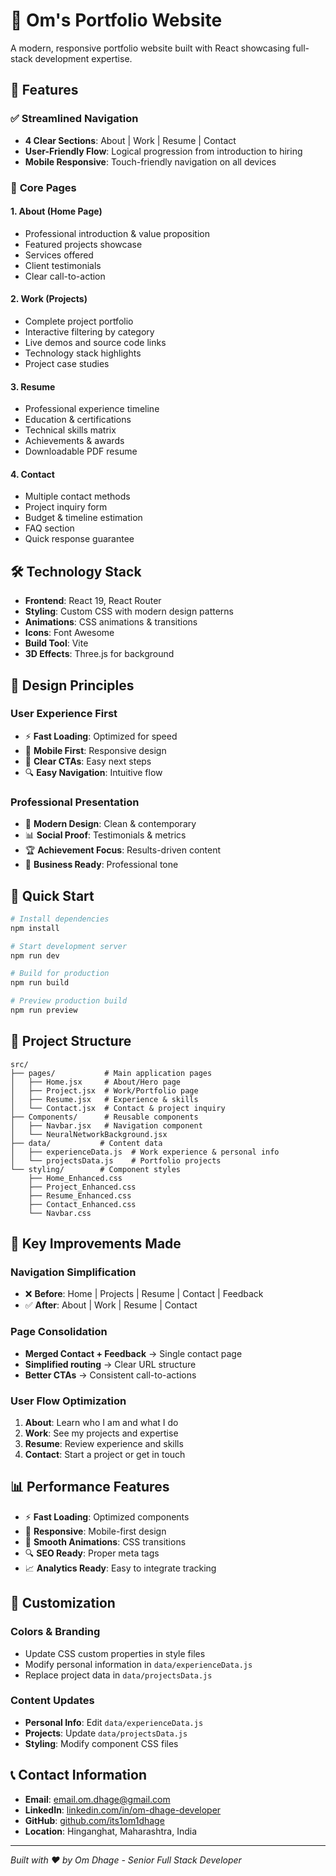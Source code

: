 # 🚀 Om's Portfolio Website

A modern, responsive portfolio website built with React showcasing full-stack development expertise.

## 🌟 Features

### ✅ **Streamlined Navigation**
- **4 Clear Sections**: About | Work | Resume | Contact
- **User-Friendly Flow**: Logical progression from introduction to hiring
- **Mobile Responsive**: Touch-friendly navigation on all devices

### 🎯 **Core Pages**

#### 1. **About** (Home Page)
- Professional introduction & value proposition
- Featured projects showcase
- Services offered
- Client testimonials
- Clear call-to-action

#### 2. **Work** (Projects)
- Complete project portfolio
- Interactive filtering by category
- Live demos and source code links
- Technology stack highlights
- Project case studies

#### 3. **Resume**
- Professional experience timeline
- Education & certifications
- Technical skills matrix
- Achievements & awards
- Downloadable PDF resume

#### 4. **Contact**
- Multiple contact methods
- Project inquiry form
- Budget & timeline estimation
- FAQ section
- Quick response guarantee

## 🛠️ Technology Stack

- **Frontend**: React 19, React Router
- **Styling**: Custom CSS with modern design patterns
- **Animations**: CSS animations & transitions
- **Icons**: Font Awesome
- **Build Tool**: Vite
- **3D Effects**: Three.js for background

## 🎨 Design Principles

### **User Experience First**
- ⚡ **Fast Loading**: Optimized for speed
- 📱 **Mobile First**: Responsive design
- 🎯 **Clear CTAs**: Easy next steps
- 🔍 **Easy Navigation**: Intuitive flow

### **Professional Presentation**
- 🎨 **Modern Design**: Clean & contemporary
- 📊 **Social Proof**: Testimonials & metrics
- 🏆 **Achievement Focus**: Results-driven content
- 💼 **Business Ready**: Professional tone

## 🚀 Quick Start

```bash
# Install dependencies
npm install

# Start development server
npm run dev

# Build for production
npm run build

# Preview production build
npm run preview
```

## 📂 Project Structure

```
src/
├── pages/           # Main application pages
│   ├── Home.jsx     # About/Hero page
│   ├── Project.jsx  # Work/Portfolio page
│   ├── Resume.jsx   # Experience & skills
│   └── Contact.jsx  # Contact & project inquiry
├── Components/      # Reusable components
│   ├── Navbar.jsx   # Navigation component
│   └── NeuralNetworkBackground.jsx
├── data/           # Content data
│   ├── experienceData.js  # Work experience & personal info
│   └── projectsData.js    # Portfolio projects
└── styling/        # Component styles
    ├── Home_Enhanced.css
    ├── Project_Enhanced.css
    ├── Resume_Enhanced.css
    ├── Contact_Enhanced.css
    └── Navbar.css
```

## 🎯 Key Improvements Made

### **Navigation Simplification**
- ❌ **Before**: Home | Projects | Resume | Contact | Feedback
- ✅ **After**: About | Work | Resume | Contact

### **Page Consolidation**
- **Merged Contact + Feedback** → Single contact page
- **Simplified routing** → Clear URL structure
- **Better CTAs** → Consistent call-to-actions

### **User Flow Optimization**
1. **About**: Learn who I am and what I do
2. **Work**: See my projects and expertise
3. **Resume**: Review experience and skills
4. **Contact**: Start a project or get in touch

## 📊 Performance Features

- ⚡ **Fast Loading**: Optimized components
- 📱 **Responsive**: Mobile-first design
- 🎨 **Smooth Animations**: CSS transitions
- 🔍 **SEO Ready**: Proper meta tags
- 📈 **Analytics Ready**: Easy to integrate tracking

## 🎨 Customization

### **Colors & Branding**
- Update CSS custom properties in style files
- Modify personal information in `data/experienceData.js`
- Replace project data in `data/projectsData.js`

### **Content Updates**
- **Personal Info**: Edit `data/experienceData.js`
- **Projects**: Update `data/projectsData.js`
- **Styling**: Modify component CSS files

## 📞 Contact Information

- **Email**: email.om.dhage@gmail.com
- **LinkedIn**: [linkedin.com/in/om-dhage-developer](https://linkedin.com/in/om-dhage-developer)
- **GitHub**: [github.com/its1om1dhage](https://github.com/its1om1dhage)
- **Location**: Hinganghat, Maharashtra, India

---

*Built with ❤️ by Om Dhage - Senior Full Stack Developer*
